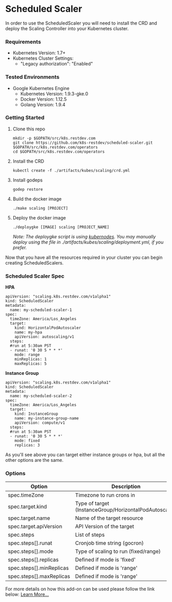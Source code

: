 # Scheduled Scaler

In order to use the ScheduledScaler you will need to install the CRD and deploy the Scaling Controller into your Kubernetes cluster.


### Requirements

* Kubernetes Version: 1.7+
* Kubernetes Cluster Settings:
    * "Legacy authorization": "Enabled"


### Tested Environments

* Google Kubernetes Engine
    * Kubernetes Version: 1.9.3-gke.0
    * Docker Version: 1.12.5
    * Golang Version: 1.9.4


### Getting Started

1. Clone this repo
    ```
    mkdir -p $GOPATH/src/k8s.restdev.com
    git clone https://github.com/k8s-restdev/scheduled-scaler.git $GOPATH/src/k8s.restdev.com/operators
    cd $GOPATH/src/k8s.restdev.com/operators
    ```    
2. Install the CRD
    ```
    kubectl create -f ./artifacts/kubes/scaling/crd.yml
    ```
3. Install godeps
    ```
    godep restore
    ```
4. Build the docker image
    ```
    ./make scaling [PROJECT]
    ```
5. Deploy the docker image
    ```
    ./deploygke [IMAGE] scaling [PROJECT_NAME]
    ```
    *Note: The deploygke script is using [kubernodes](https://github.com/ericuldall/kubernodes). You may manually deploy using the file in ./artifacts/kubes/scaling/deployment.yml, if you prefer.* 

Now that you have all the resources required in your cluster you can begin creating ScheduledScalers.

### Scheduled Scaler Spec
**HPA**
```
apiVersion: "scaling.k8s.restdev.com/v1alpha1"
kind: ScheduledScaler
metadata:
  name: my-scheduled-scaler-1
spec:
  timeZone: America/Los_Angeles
  target:
    kind: HorizontalPodAutoscaler
    name: my-hpa
    apiVersion: autoscaling/v1
  steps:
  #run at 5:30am PST
  - runat: '0 30 5 * * *'
    mode: range
    minReplicas: 1
    maxReplicas: 5
```
**Instance Group**
```
apiVersion: "scaling.k8s.restdev.com/v1alpha1"
kind: ScheduledScaler
metadata:
  name: my-scheduled-scaler-2
spec:
  timeZone: America/Los_Angeles
  target:
    kind: InstanceGroup
    name: my-instance-group-name
    apiVersion: compute/v1
  steps:
  #run at 5:30am PST
  - runat: '0 30 5 * * *'
    mode: fixed
    replicas: 3
```
As you'll see above you can target either instance groups or hpa, but all the other options are the same.

### Options
| Option | Description | Required |
|--|--|--|
| spec.timeZone | Timezone to run crons in | False |
| spec.target.kind | Type of target (InstanceGroup/HorizontalPodAutoscaler) | True
| spec.target.name | Name of the target resource | True
| spec.target.apiVersion | API Version of the target | True
| spec.steps | List of steps | True
| spec.steps[].runat | Cronjob time string (gocron) | True
| spec.steps[].mode | Type of scaling to run (fixed/range) | True
| spec.steps[].replicas | Defined if mode is 'fixed' | False
| spec.steps[].minReplicas | Defined if mode is 'range' | False
| spec.steps[].maxReplicas | Defined if mode is 'range' | False


For more details on how this add-on can be used please follow the link below:
[Learn More...](http://k8s.restdev.com/p/scheduled-scaler.html)
